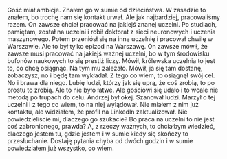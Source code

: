 Gość miał ambicje. Znałem go w sumie od dzieciństwa. W zasadzie to znałem, bo trochę nam się kontakt urwał. Ale jak najbardziej, pracowaliśmy razem. On zawsze chciał pracować na jakiejś znanej uczelni. Po studiach, pamiętam, został na uczelni i robił doktorat z sieci neuronowych i uczenia maszynowego. Potem przeniósł się na inną uczelnię i pracował chwilę w Warszawie. Ale to był tylko epizod na Warszawę. On zawsze mówił, że zawsze musi pracować na jakiejś ważnej uczelni, bo w tym środowisku bufonów naukowych to się prestiż liczy. Mówił, królewska uczelnia to jest to, co chcę osiągnąć. Na tym mu zależało. Mówił, ja się tam dostanę, zobaczysz, no i będę tam wykładał. Z tego co wiem, to osiągnął swój cel. No i brawa dla niego. Lubię ludzi, którzy jak się uprą, że coś zrobią, to po prostu to zrobią. Ale to nie było łatwe. Ale gościowi się udało i to wcale nie metodą po trupach do celu. Andrzej był okej. Szanował ludzi. Marzył o tej uczelni i z tego co wiem, to na niej wylądował. Nie miałem z nim już kontaktu, ale widziałem, że profil na LinkedIn zaktualizował. Nie powiedzieliście mi, dlaczego go szukacie? Bo praca na uczelni to nie jest coś zabronionego, prawda? A, z rzeczy ważnych, to chciałbym wiedzieć, dlaczego jestem tu, gdzie jestem i w sumie kiedy się skończy to przesłuchanie. Dostaję pytania chyba od dwóch godzin i w sumie powiedziałem już wszystko, co wiem.